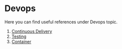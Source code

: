 # Devops

Here you can find useful references under Devops topic.

1. [Continuous Delivery](https://github.com/hqxsn/Awesome-Bookmarks-From-Globe/tree/master/DevOps/Continuous_Delivery) 
2. [Testing](https://github.com/hqxsn/Awesome-Bookmarks-From-Globe/tree/master/DevOps/Testing) 
3. [Container](https://github.com/hqxsn/Awesome-Bookmarks-From-Globe/tree/master/DevOps/Container) 

